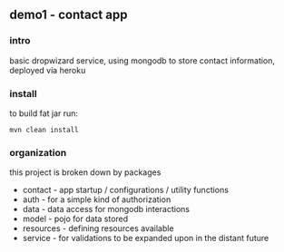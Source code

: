 ## demo1 - contact app

### intro
basic dropwizard service, using mongodb to store contact information, deployed via heroku

### install

to build fat jar run:

```
mvn clean install
```

### organization

this project is broken down by packages
- contact - app startup / configurations / utility functions
- auth - for a simple kind of authorization
- data - data access for mongodb interactions
- model - pojo for data stored
- resources - defining resources available
- service - for validations to be expanded upon in the distant future
